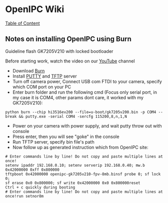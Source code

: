 # OpenIPC Wiki
[Table of Content](../README.md)

Notes on installing OpenIPC using Burn
--------------------------------------

Guideline flash GK7205V210 with locked bootloader

Before starting work, watch the video on our [YouTube](https://www.youtube.com/@openipc/playlists) channel

- Download [Burn](https://github.com/OpenIPC/burn)
- Install [PUTTY](https://www.chiark.greenend.org.uk/~sgtatham/putty/latest.html) and [TFTP](https://pjo2.github.io/tftpd64/) server
- Turn off camera power, Connect USB com FTDI to your camera, specify which COM port on your PC
- Enter burn folder and run the following cmd (Focus only serial port, in my case it is COM4, other params dont care, it worked with my GK7205V210):
```
python burn --chip hi3516ev200 --file=u-boot/gk7205v200.bin -p COM4 --break && putty.exe -serial COM4 -sercfg 115200,8,n,1,N
```
- Power on your camera with power supply, and wait putty throw out with console
- Press enter, then you will see "goke" in the console
- Run TFTP server, specify bin file's path
- Now follow up as generated instruction which from OpenIPC site:

```
# Enter commands line by line! Do not copy and paste multiple lines at once!
setenv ipaddr 192.168.0.10; setenv serverip 192.168.0.40; mw.b 0x42000000 0xff 0x800000
tftpboot 0x42000000 openipc-gk7205v210-fpv-8mb.binsf probe 0; sf lock 0;
sf erase 0x0 0x800000; sf write 0x42000000 0x0 0x800000reset
Ctrl + c quickly during booting
# Enter commands line by line! Do not copy and paste multiple lines at once!run setnor8m
```
